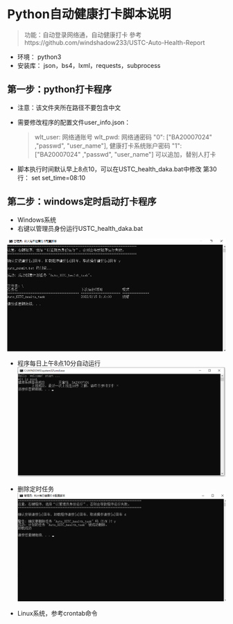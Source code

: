 
# Python自动健康打卡脚本说明

>功能：自动登录网络通，自动健康打卡
>參考https://github.com/windshadow233/USTC-Auto-Health-Report


* 环境： python3
* 安装库： json，bs4，lxml，requests，subprocess

## 第一步：python打卡程序
* 注意：该文件夹所在路径不要包含中文
* 需要修改程序的配置文件user_info.json：
 
	> wlt_user: 网络通账号
	> wlt_pwd:  网络通密码
	> "0": ["BA20007024" ,"passwd", "user_name"],    健康打卡系统账户密码
	> "1": ["BA20007024" ,"passwd", "user_name"]     可以追加，替别人打卡
* 脚本执行时间默认早上8点10，可以在USTC_health_daka.bat中修改
	第30行： set set_time=08:10

## 第二步：windows定时启动打卡程序
* Windows系统
* 右键以管理员身份运行USTC_health_daka.bat

![图片](./image/install.png)
* 程序每日上午8点10分自动运行
![图片](./image/run.png)
* 删除定时任务
![图片](./image/delete.png)

* Linux系统，参考crontab命令